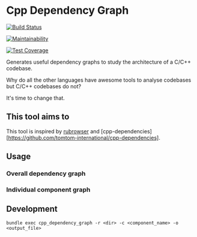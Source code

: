 # Cpp Dependency Graph

[![Build Status](https://travis-ci.org/shreyasbharath/cpp_dependency_graph.svg?branch=master)](https://travis-ci.org/shreyasbharath/cpp_dependency_graph)

[![Maintainability](https://api.codeclimate.com/v1/badges/2a07b587ca6fc8b1b3db/maintainability)](https://codeclimate.com/github/shreyasbharath/cpp_dependency_graph/maintainability)

[![Test Coverage](https://api.codeclimate.com/v1/badges/2a07b587ca6fc8b1b3db/test_coverage)](https://codeclimate.com/github/shreyasbharath/cpp_dependency_graph/test_coverage)

Generates useful dependency graphs to study the architecture of a C/C++ codebase.

Why do all the other languages have awesome tools to analyse codebases but C/C++ codebases do not?

It's time to change that.

This tool aims to
  -


This tool is inspired by [rubrowser](http://www.emadelsaid.com/rubrowser/) and [cpp-dependencies][https://github.com/tomtom-international/cpp-dependencies].

## Usage

### Overall dependency graph

### Individual component graph

## Development

`bundle exec cpp_dependency_graph -r <dir> -c <component_name> -o <output_file>`